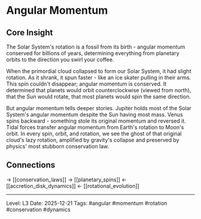 # Angular Momentum

## Core Insight
The Solar System's rotation is a fossil from its birth - angular momentum conserved for billions of years, determining everything from planetary orbits to the direction you swirl your coffee.

When the primordial cloud collapsed to form our Solar System, it had slight rotation. As it shrank, it spun faster - like an ice skater pulling in their arms. This spin couldn't disappear; angular momentum is conserved. It determined that planets would orbit counterclockwise (viewed from north), that the Sun would rotate, that most planets would spin the same direction.

But angular momentum tells deeper stories. Jupiter holds most of the Solar System's angular momentum despite the Sun having most mass. Venus spins backward - something stole its original momentum and reversed it. Tidal forces transfer angular momentum from Earth's rotation to Moon's orbit. In every spin, orbit, and rotation, we see the ghost of that original cloud's lazy rotation, amplified by gravity's collapse and preserved by physics' most stubborn conservation law.

## Connections
→ [[conservation_laws]]
→ [[planetary_spins]]
← [[accretion_disk_dynamics]]
← [[rotational_evolution]]

---
Level: L3
Date: 2025-12-21
Tags: #angular #momentum #rotation #conservation #dynamics